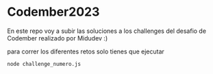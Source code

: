 # Codember2023
En este repo voy a subir las soluciones a los challenges del desafio de Codember realizado por Midudev :)

para correr los diferentes retos solo tienes que ejecutar  

``node challenge_numero.js``
